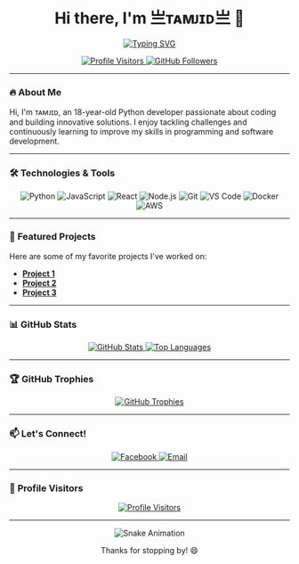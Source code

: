 
<h1 align="center">Hi there, I'm 亗ᴛᴀᴍᴊɪᴅ亗 👋</h1>

<p align="center">
  <a href="https://github.com/Tamjid142">
    <img src="https://readme-typing-svg.demolab.com?font=Fira+Code&pause=1000&color=00FF00&center=true&vCenter=true&width=435&lines=Welcome+to+my+GitHub+profile!;Let's+create+something+awesome!" alt="Typing SVG" />
  </a>
</p>

<p align="center">
  <a href="https://github.com/Tamjid142">
    <img src="https://visitor-badge.glitch.me/badge?page_id=Tamjid142.Tamjid142" alt="Profile Visitors" />
  </a>
  <a href="https://github.com/Tamjid142?tab=followers">
    <img src="https://img.shields.io/github/followers/Tamjid142?label=Follow&style=social" alt="GitHub Followers" />
  </a>
</p>

---

### 🔥 **About Me**

Hi, I'm ᴛᴀᴍᴊɪᴅ, an 18-year-old Python developer passionate about coding and building innovative solutions. I enjoy tackling challenges and continuously learning to improve my skills in programming and software development.

---

### 🛠️ **Technologies & Tools**

<p align="center">
  <img src="https://img.shields.io/badge/-Python-3776AB?style=for-the-badge&logo=python&logoColor=white" alt="Python" />
  <img src="https://img.shields.io/badge/-JavaScript-F7DF1E?style=for-the-badge&logo=javascript&logoColor=black" alt="JavaScript" />
  <img src="https://img.shields.io/badge/-React-61DAFB?style=for-the-badge&logo=react&logoColor=black" alt="React" />
  <img src="https://img.shields.io/badge/-Node.js-339933?style=for-the-badge&logo=node.js&logoColor=white" alt="Node.js" />
  <img src="https://img.shields.io/badge/-Git-F05032?style=for-the-badge&logo=git&logoColor=white" alt="Git" />
  <img src="https://img.shields.io/badge/-VS%20Code-007ACC?style=for-the-badge&logo=visual-studio-code&logoColor=white" alt="VS Code" />
  <img src="https://img.shields.io/badge/-Docker-2496ED?style=for-the-badge&logo=docker&logoColor=white" alt="Docker" />
  <img src="https://img.shields.io/badge/-AWS-232F3E?style=for-the-badge&logo=amazon-aws&logoColor=white" alt="AWS" />
</p>

---

### 🚀 **Featured Projects**

Here are some of my favorite projects I've worked on:

- **[Project 1](https://github.com/SEFAT-777/SEFAT)** 
- **[Project 2](https://github.com/SEFAT-777/SEFAT-XD)**
- **[Project 3](https://github.com/SEFAT-777/CRACK)**

---

### 📊 **GitHub Stats**

<p align="center">
  <a href="https://github.com/Tamjid142">
    <img src="https://github-readme-stats.vercel.app/api?username=Tamjid142&show_icons=true&theme=radical" alt="GitHub Stats" />
  </a>
  <a href="https://github.com/Tamjid142">
    <img src="https://github-readme-stats.vercel.app/api/top-langs/?username=Tamjid142&layout=compact&theme=radical" alt="Top Languages" />
  </a>
</p>

---

### 🏆 **GitHub Trophies**

<p align="center">
  <a href="https://github.com/Tamjid142">
    <img src="https://github-profile-trophy.vercel.app/?username=Tamjid142&theme=radical&no-frame=true&row=1&column=7" alt="GitHub Trophies" />
  </a>
</p>

---

### 📫 **Let's Connect!**

<p align="center">
  <a href="https://www.facebook.com/tamjid005">
    <img src="https://img.shields.io/badge/-Facebook-1877F2?style=for-the-badge&logo=facebook&logoColor=white" alt="Facebook" />
  </a>
  <a href="mailto:sefatsarker480@gmail">
    <img src="https://img.shields.io/badge/-Email-D14836?style=for-the-badge&logo=gmail&logoColor=white" alt="Email" />
  </a>
</p>

---

### 👀 **Profile Visitors**

<p align="center">
  <a href="https://github.com/Tamjid142">
    <img src="https://visitor-badge.glitch.me/badge?page_id=Tamjid142.Tamjid142" alt="Profile Visitors" />
  </a>
</p>

---

<p align="center">
  <img src="https://github.com/Tamjid142/Tamjid142/blob/output/github-contribution-grid-snake.svg" alt="Snake Animation" />
</p>

<p align="center">Thanks for stopping by! 😄</p>
